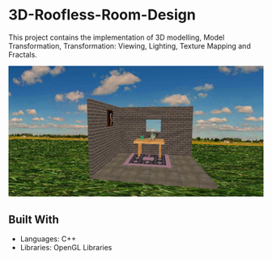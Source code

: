 # 3D-Roofless-Room-Design

This project contains the implementation of 3D modelling, Model Transformation, Transformation: Viewing, Lighting, Texture Mapping and Fractals.

![alt text](https://github.com/Dola108/3D-Roofless-Room-Design/blob/master/Screenshot%20(138).png)

## Built With

* Languages: C++
* Libraries: OpenGL Libraries

